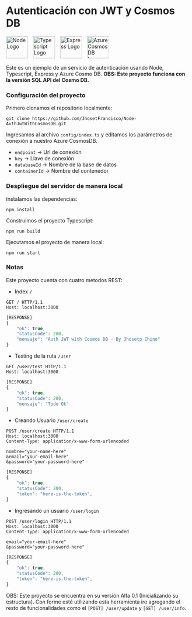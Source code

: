 # Autenticación con JWT y Cosmos DB

<!-- Insertar HTML en un archivo Markdown no es legal >:v -->
<div style="margin-bottom: 10px;">
    <img src="https://sa2020staticfiles.blob.core.windows.net/img/node-logo.png"
        alt="Node Logo"
        height=60
        style="margin-right: 10px;" />
    <img src="https://sa2020staticfiles.blob.core.windows.net/img/typescript-logo.png"
        alt="Typescript Logo"
        height=60
        style="margin-right: 10px;" />
    <img src="https://sa2020staticfiles.blob.core.windows.net/img/express-logo.png"
        alt="Express Logo"
        height=60
        style="margin-right: 10px;" />
    <img src="https://sa2020staticfiles.blob.core.windows.net/img/azure-cosmos-db-logo.png"
        alt="Azure Cosmos DB Logo"
        height=60
        style="margin-right: 10px;" />
</div>

Este es un ejemplo de un servicio de autenticación usando Node, Typescript, Express y Azure Cosmo DB.
**OBS: Este proyecto funciona con la versión SQL API del Cosmo DB.**

### Configuración del proyecto

Primero clonamos el repositorio localmente:

```
git clone https://github.com/JhosetFrancisco/Node-AuthJwtWithCosmosDB.git
```

Ingresamos al archivo `config/index.ts` y editamos los parámetros de conexión a nuestro Azure CosmosDB. 

* `endpoint` -> Url de conexión
* `key` -> Llave de conexión
* `databaseId` -> Nombre de la base de datos
* `containerId` -> Nombre del contenedor


### Despliegue del servidor de manera local

Instalamos las dependencias:

```
npm install
```

Construimos el proyecto Typescript:

```
npm run build
```

Ejecutamos el proyecto de manera local:

```
npm run start
```

### Notas

Este proyecto cuenta con cuatro metodos REST:

* Index `/`

```http
GET / HTTP/1.1
Host: localhost:3000
```

```javascript
[RESPONSE]
{
    "ok": true,
    "statusCode": 200,
    "mensaje": "Auth JWT with Cosmos DB - By Jhosetp Chino"
}
```

* Testing de la ruta `/user`

```http
GET /user/test HTTP/1.1
Host: localhost:3000
```

```javascript
[RESPONSE]
{
    "ok": true,
    "statusCode": 200,
    "mensaje": "Todo Ok"
}
```

* Creando Usuario `/user/create`

```http
POST /user/create HTTP/1.1
Host: localhost:3000
Content-Type: application/x-www-form-urlencoded

nombre="your-name-here"
&email="your-email-here"
&password="your-password-here"
```

```javascript
[RESPONSE]
{
    "ok": true,   
    "statusCode": 200,
    "token": "here-is-the-token",
}
```

* Ingresando un usuario `/user/login`

```http
POST /user/login HTTP/1.1
Host: localhost:3000
Content-Type: application/x-www-form-urlencoded

email="your-email-here"
&password="your-password-here"
```

```javascript
[RESPONSE]
{
    "ok": true,   
    "statusCode": 200,
    "token": "here-is-the-token",
}
```

OBS: Este proyecto se encuentra en su versión Alfa 0.1 (Inicializando su estructura). Con forme esté utilizando esta herramienta ire agregando el resto de funcionalidades como el `[POST] /user/update` y  `[GET] /user/info`. 